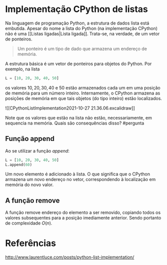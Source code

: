 # Implementação CPython de listas

Na linguagem de programação Python, a estrutura de dados lista está embutida. Apesar do nome a lista do Python (na implementação CPython) não é uma [[Listas ligadas|Lista ligada]]. Trata-se, na verdade, de um vetor de ponteiros. 

> Um ponteiro é um tipo de dado que armazena um endereço de memória.

A estrutura básica é um vetor de ponteiros para objetos do Python. Por exemplo, na lista

```python
L = [10, 20, 30, 40, 50]
```

os valores $10, 20, 30, 40$ e $50$ estão armazenados cada um em uma posição de memória para um número inteiro. Internamente, o CPython armazena as posições de memória em que tais objetos (do tipo inteiro) estão localizados. 

![[CPythonListImplementation2021-10-27 21.36.06.excalidraw]]

Note que os valores que estão na lista não estão, necessariamente, em sequencia na memória. Quais são consequências disso? #pergunta

## Função append

Ao se utilizar a função *append*:

```python
L = [10, 20, 30, 40, 50]
L.append(60)
```

Um novo elemento é adicionado à lista. O que significa que o CPython armazena um novo endereço no vetor, correspondendo à localização em memória do novo valor. 

## A função remove

A função remove endereço do elemento a ser removido, copiando todos os valores subsequentes para a posição imediamente anterior. Sendo portanto de complexidade $O(n)$.



# Referências

http://www.laurentluce.com/posts/python-list-implementation/